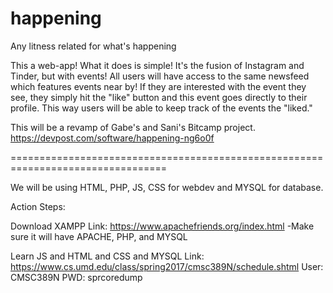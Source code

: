 # happening
Any litness related for what's happening

This a web-app! What it does is simple! It's the fusion of Instagram and Tinder, but with events! All users will have access to the same newsfeed which features events near by! If they are interested with the event they see, they simply hit the "like" button and this event goes directly to their profile. This way users will be able to keep track of the events the "liked."

This will be a revamp of Gabe's and Sani's Bitcamp project.
https://devpost.com/software/happening-ng6o0f

=================================================================================

We will be using HTML, PHP, JS, CSS for webdev and MYSQL for database.

Action Steps:

Download XAMPP
Link: https://www.apachefriends.org/index.html
-Make sure it will have APACHE, PHP, and MYSQL

Learn JS and HTML and CSS and MYSQL
Link: https://www.cs.umd.edu/class/spring2017/cmsc389N/schedule.shtml
User: CMSC389N
PWD: sprcoredump
